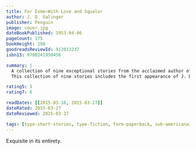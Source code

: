 ```yaml
---
title: For Esme—With Love and Squalor
author: J. D. Salinger
publisher: Penguin
image: cover.jpg
dateBookPublished: 1953-04-06
pageCount: 175
bookHeight: 198
goodreadsReviewId: 912013237
isbn13: 9780241950456

summary: |
  A collection of nine exceptional stories from the acclaimed author of The Catcher in the Rye 'This is the squalid, or moving, part of the story, and the scene changes. The people change, too. I'm still around, but from here on in, for reasons I'm not at liberty to disclose, I've disguised myself so cunningly that even the cleverest reader will fail to recognize me.'
  This collection of nine stories includes the first appearance of J. D. Salinger's fictional Glass family, introducing Seymour Glass in the unforgettable 'A Perfect Day for Bananafish'.

rating5: 5
rating7: 6

readDates: [[2015-03-18, 2015-03-27]]
dateRated: 2015-03-27
dateReviewed: 2015-03-27

tags: [type-short-stories, type-fiction, form-paperback, sub-americana]
---
```


Exquisite in its entirety.
